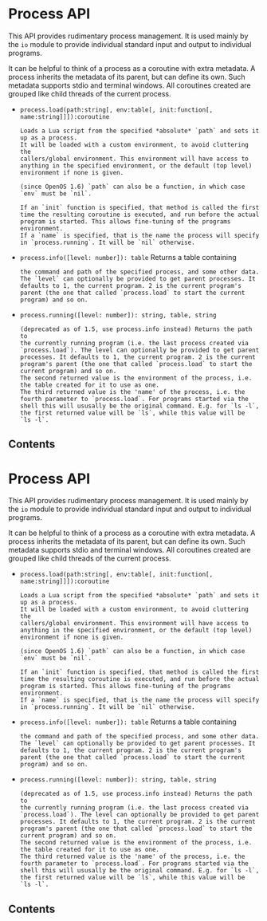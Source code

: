# Process API

This API provides rudimentary process management. It is used mainly by
the `io` module to provide individual standard input and output to
individual programs.

It can be helpful to think of a process as a coroutine with extra
metadata. A process inherits the metadata of its parent, but can define
its own. Such metadata supports stdio and terminal windows. All
coroutines created are grouped like child threads of the current
process.

- `process.load(path:string[, env:table[, init:function[,
name:string]]]):coroutine`

      Loads a Lua script from the specified *absolute* `path` and sets it
      up as a process.
      It will be loaded with a custom environment, to avoid cluttering the
      callers/global environment. This environment will have access to
      anything in the specified environment, or the default (top level)
      environment if none is given.

      (since OpenOS 1.6) `path` can also be a function, in which case
      `env` must be `nil`.

      If an `init` function is specified, that method is called the first
      time the resulting coroutine is executed, and run before the actual
      program is started. This allows fine-tuning of the programs
      environment.
      If a `name` is specified, that is the name the process will specify
      in `process.running`. It will be `nil` otherwise.

- `process.info([level: number]): table` Returns a table containing

      the command and path of the specified process, and some other data.
      The `level` can optionally be provided to get parent processes. It
      defaults to 1, the current program. 2 is the current program's
      parent (the one that called `process.load` to start the current
      program) and so on.

- `process.running([level: number]): string, table, string`

      (deprecated as of 1.5, use process.info instead) Returns the path to
      the currently running program (i.e. the last process created via
      `process.load`). The level can optionally be provided to get parent
      processes. It defaults to 1, the current program. 2 is the current
      program's parent (the one that called `process.load` to start the
      current program) and so on.
      The second returned value is the environment of the process, i.e.
      the table created for it to use as one.
      The third returned value is the 'name' of the process, i.e. the
      fourth parameter to `process.load`. For programs started via the
      shell this will ususally be the original command. E.g. for `ls -l`,
      the first returned value will be `ls`, while this value will be
      `ls -l`.

## Contents

# Process API

This API provides rudimentary process management. It is used mainly by
the `io` module to provide individual standard input and output to
individual programs.

It can be helpful to think of a process as a coroutine with extra
metadata. A process inherits the metadata of its parent, but can define
its own. Such metadata supports stdio and terminal windows. All
coroutines created are grouped like child threads of the current
process.

- `process.load(path:string[, env:table[, init:function[,
name:string]]]):coroutine`

      Loads a Lua script from the specified *absolute* `path` and sets it
      up as a process.
      It will be loaded with a custom environment, to avoid cluttering the
      callers/global environment. This environment will have access to
      anything in the specified environment, or the default (top level)
      environment if none is given.

      (since OpenOS 1.6) `path` can also be a function, in which case
      `env` must be `nil`.

      If an `init` function is specified, that method is called the first
      time the resulting coroutine is executed, and run before the actual
      program is started. This allows fine-tuning of the programs
      environment.
      If a `name` is specified, that is the name the process will specify
      in `process.running`. It will be `nil` otherwise.

- `process.info([level: number]): table` Returns a table containing

      the command and path of the specified process, and some other data.
      The `level` can optionally be provided to get parent processes. It
      defaults to 1, the current program. 2 is the current program's
      parent (the one that called `process.load` to start the current
      program) and so on.

- `process.running([level: number]): string, table, string`

      (deprecated as of 1.5, use process.info instead) Returns the path to
      the currently running program (i.e. the last process created via
      `process.load`). The level can optionally be provided to get parent
      processes. It defaults to 1, the current program. 2 is the current
      program's parent (the one that called `process.load` to start the
      current program) and so on.
      The second returned value is the environment of the process, i.e.
      the table created for it to use as one.
      The third returned value is the 'name' of the process, i.e. the
      fourth parameter to `process.load`. For programs started via the
      shell this will ususally be the original command. E.g. for `ls -l`,
      the first returned value will be `ls`, while this value will be
      `ls -l`.

## Contents

